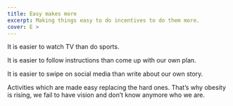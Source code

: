 ```yaml
---
title: Easy makes more
excerpt: Making things easy to do incentives to do them more.
cover: E >
---
```


It is easier to watch TV than do sports.

It is easier to follow instructions than come up with our own plan.

It is easier to swipe on social media than write about our own story.

Activities which are made easy replacing the hard ones. That’s why obesity is rising, we fail to have vision and don’t know anymore who we are.
